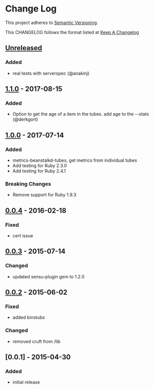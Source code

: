 # Change Log
This project adheres to [Semantic Versioning](http://semver.org/).

This CHANGELOG follows the format listed at [Keep A Changelog](http://keepachangelog.com/)

## [Unreleased]

### Added
- real tests with serverspec (@anakinj)

## [1.1.0] - 2017-08-15
### Added
- Option to get the age of a item in the tubes. add age to the --stats (@derkgort)

## [1.0.0] - 2017-07-14
### Added
- metrics-beanstalkd-tubes, get metrics from individual tubes
- Add testing for Ruby 2.3.0
- Add testing for Ruby 2.4.1

### Breaking Changes
- Remove support for Ruby 1.9.3

## [0.0.4] - 2016-02-18
### Fixed
- cert issue

## [0.0.3] - 2015-07-14
### Changed
- updated sensu-plugin gem to 1.2.0

## [0.0.2] - 2015-06-02
### Fixed
- added binstubs

### Changed
- removed cruft from /lib

## [0.0.1] - 2015-04-30
### Added
- initial release

[Unreleased]: https://github.com/sensu-plugins/sensu-plugins-beanstalk/compare/1.1.0...HEAD
[1.1.0]: https://github.com/sensu-plugins/sensu-plugins-beanstalk/compare/1.0.0...1.1.0
[1.0.0]: https://github.com/sensu-plugins/sensu-plugins-beanstalk/compare/0.0.4...1.0.0
[0.0.4]: https://github.com/sensu-plugins/sensu-plugins-beanstalk/compare/0.0.3...0.0.4
[0.0.3]: https://github.com/sensu-plugins/sensu-plugins-beanstalk/compare/0.0.2...0.0.3
[0.0.2]: https://github.com/sensu-plugins/sensu-plugins-beanstalk/compare/0.0.1...0.0.2
